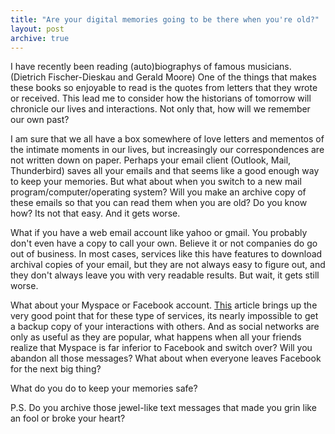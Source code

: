 ```yaml
---
title: "Are your digital memories going to be there when you're old?"
layout: post
archive: true
---
```


I have recently been reading (auto)biographys of famous musicians. (Dietrich
Fischer-Dieskau and Gerald Moore) One of the things that makes these books so
enjoyable to read is the quotes from letters that they wrote or received. This
lead me to consider how the historians of tomorrow will chronicle our lives and
interactions. Not only that, how will we remember our own past?

I am sure that we all have a box somewhere of love letters and mementos of the
intimate moments in our lives, but increasingly our correspondences are not
written down on paper. Perhaps your email client (Outlook, Mail, Thunderbird)
saves all your emails and that seems like a good enough way to keep your
memories. But what about when you switch to a new mail
program/computer/operating system? Will you make an archive copy of these
emails so that you can read them when you are old? Do you know how? Its not
that easy. And it gets worse.

What if you have a web email account like yahoo or gmail. You probably don't
even have a copy to call your own. Believe it or not companies do go out of
business. In most cases, services like this have features to download archival
copies of your email, but they are not always easy to figure out, and they
don't always leave you with very readable results. But wait, it gets still
worse.

What about your Myspace or Facebook account.
[This](http://www.pcmag.com/article2/0,1759,2243715,00.asp) article brings up
the very good point that for these type of services, its nearly
impossible to get a backup copy of your interactions with others.  And as
social networks are only as useful as they are popular, what happens when all
your friends realize that Myspace is far inferior to Facebook and switch over?
Will you abandon all those messages? What about when everyone leaves Facebook
for the next big thing?

What do you do to keep your memories safe?

P.S. Do you archive those jewel-like text messages that made you grin like an
fool or broke your heart?
